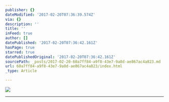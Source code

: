 ```yaml
---
publisher: {}
dateModified: '2017-02-20T07:36:39.574Z'
via: {}
description: ''
title: ''
inFeed: true
author: []
datePublished: '2017-02-20T07:36:42.161Z'
hasPage: true
starred: true
datePublishedOriginal: '2017-02-20T07:36:42.161Z'
sourcePath: _posts/2017-02-20-60a7ff84-a9f8-43e7-9a8d-ae867ac4a823.md
url: 60a7ff84-a9f8-43e7-9a8d-ae867ac4a823/index.html
_type: Article

---
```

![](https://the-grid-user-content.s3-us-west-2.amazonaws.com/bf1aedb8-8043-48df-829f-e9a0e11560d2.jpg)

---